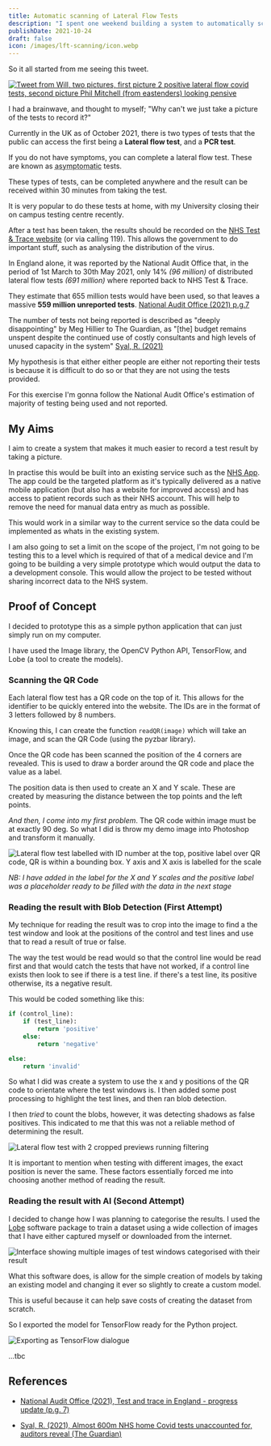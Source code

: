 ```yaml
---
title: Automatic scanning of Lateral Flow Tests
description: "I spent one weekend building a system to automatically scan asymptomatic covid tests."
publishDate: 2021-10-24
draft: false
icon: /images/lft-scanning/icon.webp
---
```


So it all started from me seeing this tweet.

[![Tweet from Will, two pictures, first picture 2 positive lateral flow covid tests, second picture Phil Mitchell (from eastenders) looking pensive](/images/lft-scanning/willne-tweet.webp)](https://twitter.com/willne/status/1414232187491266560)

I had a brainwave, and thought to myself; "Why can't we just take a picture of the tests to record it?"

Currently in the UK as of October 2021, there is two types of tests that the public can access the first being a **Lateral flow test**, and a **PCR test**.

If you do not have symptoms, you can complete a lateral flow test. These are known as <abbr title="Displaying no symptoms">asymptomatic</abbr> tests. 

These types of tests, can be completed anywhere and the result can be received within 30 minutes from taking the test. 

It is very popular to do these tests at home, with my University closing their on campus testing centre recently.

After a test has been taken, the results should be recorded on the [NHS Test & Trace website](https://gov.uk/report-covid19-result) (or via calling 119). This allows the government to do important stuff, such as analysing the distribution of the virus.

In England alone, it was reported by the National Audit Office that, in the period of 1st March to 30th May 2021, only 14% *(96 million)* of distributed lateral flow tests *(691 million)* where reported back to NHS Test & Trace.

They estimate that 655 million tests would have been used, so that leaves a massive **559 million unreported tests**. [National Audit Office (2021) p.g.7](#references)

The number of tests not being reported is described as "deeply disappointing" by Meg Hillier to The Guardian, as "[the] budget remains unspent despite the continued use of costly consultants and high levels of unused capacity in the system" [Syal, R. (2021)](#references)

My hypothesis is that either either people are either not reporting their tests is because it is difficult to do so or that they are not using the tests provided.

For this exercise I'm gonna follow the National Audit Office's estimation of majority of testing being used and not reported.

## My Aims

I aim to create a system that makes it much easier to record a test result by taking a picture.

In practise this would be built into an existing service such as the [NHS App](https://www.nhs.uk/apps-library/nhs-app/). The app could be the targeted platform as it's typically delivered as a native mobile application (but also has a website for improved access) and has access to patient records such as their NHS account. This will help to remove the need for manual data entry as much as possible. 

This would work in a similar way to the current service so the data could be implemented as whats in the existing system.

I am also going to set a limit on the scope of the project, I'm not going to be testing this to a level which is required of that of a medical device and I'm going to be building a very simple prototype which would output the data to a development console. This would allow the project to be tested without sharing incorrect data to the NHS system.

## Proof of Concept

I decided to prototype this as a simple python application that can just simply run on my computer.

I have used the Image library, the OpenCV Python API, TensorFlow, and Lobe (a tool to create the models).

### Scanning the QR Code

Each lateral flow test has a QR code on the top of it. This allows for the identifier to be quickly entered into the website. The IDs are in the format of 3 letters followed by 8 numbers.

Knowing this, I can create the function `readQR(image)` which will take an image, and scan the QR Code (using the pyzbar library).

Once the QR code has been scanned the position of the 4 corners are revealed. This is used to draw a border around the QR code and place the value as a label.

The position data is then used to create an X and Y scale. These are created by measuring the distance between the top points and the left points.


*And then, I come into my first problem*. The QR code within image must be at exactly 90 deg. So what I did is throw my demo image into Photoshop and transform it manually.

![Lateral flow test labelled with ID number at the top, positive label over QR code, QR is within a bounding box. Y axis and X axis is labelled for the scale](/images/lft-scanning/qr-example.webp)

*NB: I have added in the label for the X and Y scales and the positive label was a placeholder ready to be filled with the data in the next stage*

### Reading the result with Blob Detection (First Attempt)

My technique for reading the result was to crop into the image to find a the test window and look at the positions of the control and test lines and use that to read a result of true or false. 

The way the test would be read would so that the control line would be read first and that would catch the tests that have not worked, if a control line exists then look to see if there is a test line. if there's a test line, its positive otherwise, its a negative result.


This would be coded something like this:
```py
if (control_line):
    if (test_line):
        return 'positive'
    else:
        return 'negative'

else:
    return 'invalid'
```

So what I did was create a system to use the x and y positions of the QR code to orientate where the test windows is. I then added some post processing to highlight the test lines, and then ran blob detection.

I then *tried* to count the blobs, however, it was detecting shadows as false positives. This indicated to me that this was not a reliable method of determining the result.

![Lateral flow test with 2 cropped previews running filtering](/images/lft-scanning/scan-using-positions.webp)

It is important to mention when testing with different images, the exact position is never the same. These factors essentially forced me into choosing another method of reading the result.


### Reading the result with AI (Second Attempt)

I decided to change how I was planning to categorise the results. I used the [Lobe](https://www.lobe.ai/) software package to train a dataset using a wide collection of images that I have either captured myself or downloaded from the internet.

![Interface showing multiple images of test windows categorised with their result](/images/lft-scanning/lobe-training.webp)

What this software does, is allow for the simple creation of models by taking an existing model and changing it ever so slightly to create a custom model. 

This is useful because it can help save costs of creating the dataset from scratch.

So I exported the model for TensorFlow ready for the Python project.

![Exporting as TensorFlow dialogue](/images/lft-scanning/export-tf.webp)

...tbc

## References

- [National Audit Office (2021), Test and trace in England - progress update (p.g. 7)](https://www.nao.org.uk/wp-content/uploads/2021/06/Test-and-trace-in-England-progress-update.pdf)

- [Syal, R. (2021), Almost 600m NHS home Covid tests unaccounted for, auditors reveal (The Guardian)](https://www.theguardian.com/society/2021/jun/25/almost-600m-nhs-home-covid-tests-unaccounted-for-auditors-reveal)